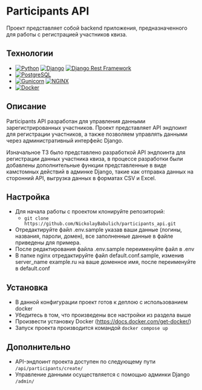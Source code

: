 # Participants API

Проект представляет собой backend приложения, предназначенного для работы с регистрацией участников квиза.


## Технологии

- [![Python](https://img.shields.io/badge/-Python-3776AB?style=flat&logo=python&logoColor=white)](https://www.python.org/) [![Django](https://img.shields.io/badge/-Django-092E20?style=flat&logo=django&logoColor=white)](https://www.djangoproject.com/) [![Django Rest Framework](https://img.shields.io/badge/-Django_Rest_Framework-092E20?style=flat)](https://www.django-rest-framework.org/)
- [![PostgreSQL](https://img.shields.io/badge/-PostgreSQL-336791?style=flat&logo=postgresql&logoColor=white)](https://www.postgresql.org/)
- [![Gunicorn](https://img.shields.io/badge/-Gunicorn-589636?style=flat&logo=gunicorn&logoColor=white)](https://gunicorn.org/) [![NGINX](https://img.shields.io/badge/-NGINX-269539?style=flat&logo=nginx&logoColor=white)](https://www.nginx.com/)
- [![Docker](https://img.shields.io/badge/-Docker-2496ED?style=flat&logo=docker&logoColor=white)](https://www.docker.com/)

## Описание

Participants API разработан для управления данными зарегистрированных участников. Проект представляет API эндпоинт для
регистрации
участников, а также позволяем управлять данными через административный интерфейс Django.

Изначальное ТЗ было представлено разработкой API эндпоинта для регистрации данных участника квиза, в процессе разработки
были добавлены дополнительные функции представленные в виде камстомных действий в админке Django, такие как отправка
данных на сторонний
API, выгрузка данных в форматах CSV и Excel.

## Настройка

- Для начала работы с проектом клонируйте репозиторий:
    - ```git clone https://github.com/NickolayBabulich/participants_api.git```
- Отредактируйте файл .env.sample указав ваши данные (логины, названия, пароли, домен), все заполненные данные в файле
  приведены для
  примера.
- После редактирования файла .env.sample переименуйте файл в .env
- В папке nginx отредактируйте файл default.conf.sample, изменив server_name example.ru на ваше доменное имя, после
  переименуйте в default.conf

## Установка
- В данной конфигурации проект готов к деплою с использованием docker
- Убедитесь в том, что произведены все настройки из раздела выше
- Произвести установку Docker (https://docs.docker.com/get-docker/)
- Запуск проекта производится командой ```docker compose up```


## Дополнительно
- API-эндпоинт проекта доступен по следующему пути ```/api/participants/create/```
- Управление данными осуществляется с помощью админки Django ```/admin/```